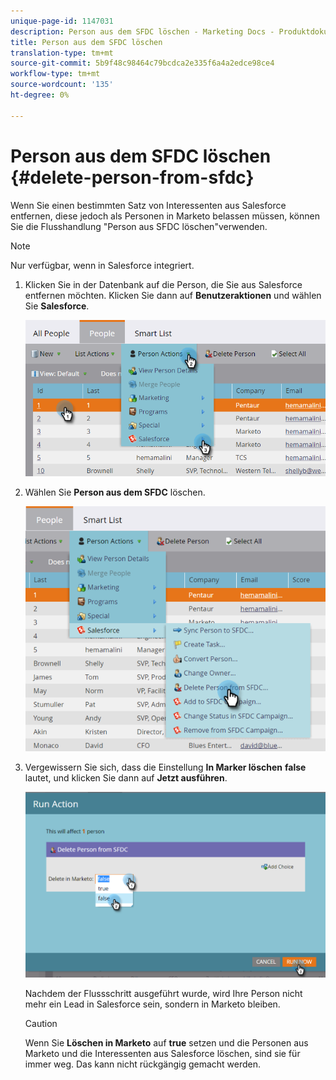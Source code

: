 ```yaml
---
unique-page-id: 1147031
description: Person aus dem SFDC löschen - Marketing Docs - Produktdokumentation
title: Person aus dem SFDC löschen
translation-type: tm+mt
source-git-commit: 5b9f48c98464c79bcdca2e335f6a4a2edce98ce4
workflow-type: tm+mt
source-wordcount: '135'
ht-degree: 0%

---
```



# Person aus dem SFDC löschen {#delete-person-from-sfdc}

Wenn Sie einen bestimmten Satz von Interessenten aus Salesforce entfernen, diese jedoch als Personen in Marketo belassen müssen, können Sie die Flusshandlung &quot;Person aus SFDC löschen&quot;verwenden.

>[!NOTE]
>
>Nur verfügbar, wenn in Salesforce integriert.

1. Klicken Sie in der Datenbank auf die Person, die Sie aus Salesforce entfernen möchten. Klicken Sie dann auf **Benutzeraktionen** und wählen Sie **Salesforce**.

   ![](assets/person-actions-salesforce.png)

1. Wählen Sie **Person aus dem SFDC** löschen.

   ![](assets/delete-person-from-sfdc.png)

1. Vergewissern Sie sich, dass die Einstellung **In Marker löschen** **false** lautet, und klicken Sie dann auf **Jetzt ausführen**.

   ![](assets/run-action-delete-lead-from-sfdc.png)

   Nachdem der Flussschritt ausgeführt wurde, wird Ihre Person nicht mehr ein Lead in Salesforce sein, sondern in Marketo bleiben.

   >[!CAUTION]
   >
   >Wenn Sie **Löschen in Marketo** auf **true** setzen und die Personen aus Marketo und die Interessenten aus Salesforce löschen, sind sie für immer weg. Das kann nicht rückgängig gemacht werden.

